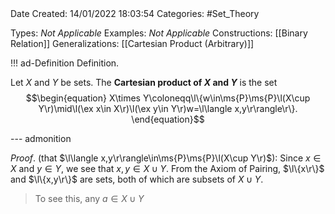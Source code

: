 <br />
<br />

Date Created: 14/01/2022 18:03:54
Categories: #Set_Theory

Types: _Not Applicable_
Examples: _Not Applicable_ 
Constructions: [[Binary Relation]]
Generalizations: [[Cartesian Product (Arbitrary)]]

!!! ad-Definition Definition.

Let $X$ and $Y$ be sets. The **Cartesian product of $X$ and $Y$** is the set
    $$\begin{equation}
        X\times Y\coloneqq\l\{w\in\ms{P}\ms{P}\l(X\cup Y\r)\mid\l(\ex x\in X\r)\l(\ex y\in Y\r)w=\l\langle x,y\r\rangle\r\}.
    \end{equation}$$

--- admonition

_Proof_. (that $\l\langle x,y\r\rangle\in\ms{P}\ms{P}\l(X\cup Y\r)$): Since $x\in X$ and $y\in Y$, we see that $x,y\in X\cup Y$. From the Axiom of Pairing, $\l\{x\r\}$ and $\l\{x,y\r\}$ are sets, both of which are subsets of $X\cup Y$.
> To see this, any $a\in X\cup Y$
